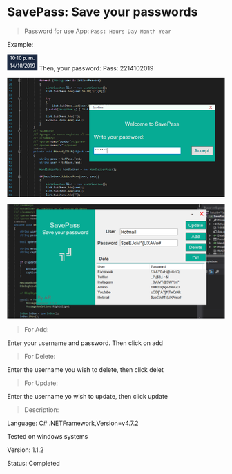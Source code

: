 # SavePass: Save your passwords

> Password for use App: ```Pass: Hours Day Month Year```

Example:

![](./Captura3.PNG) Then, your password: Pass: 2214102019

![](./Captura.PNG)

![](./Captura2.PNG)

> For Add:

Enter your username and password. Then click on add

> For Delete:

Enter the username you wish to delete, then click delet

> For Update:

Enter the username yo wish to update, then click update

> Description:

Language: C# .NETFramework,Version=v4.7.2

Tested on windows systems

Version: 1.1.2

Status: Completed
